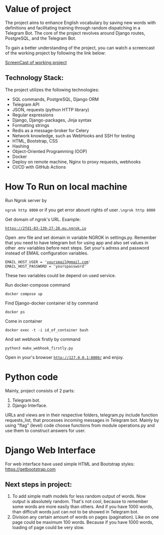 # Value of project

The project aims to enhance English vocabulary by saving new words with definitions and facilitating training through random dispatching in a Telegram Bot. The core of the project revolves around Django routes, PostgreSQL, and the Telegram Bot.

To gain a better understanding of the project, you can watch a screencast of the working project by following the link below:

[ScreenCast of working project](https://www.youtube.com/watch?v=Kjbo7WEAOno)

## Technology Stack: 

The project utilizes the following technologies:

- SQL commands, PostgreSQL, Django ORM
- Telegram API
- JSON, requests (python HTTP library)
- Regular expressions
- Django, Django-packages, Jinja syntax
- Formatting strings
- Redis as a message-broker for Celery
- Network knowledge, such as WebHooks and SSH for testing  
- HTML, Bootstrap, CSS
- Hashing
- Object-Oriented Programming (OOP)
- Docker
- Deploy on remote machine, Nginx to proxy requests, webhooks
- CI/CD with GitHub Actions

# How To Run on local machine

Run Ngrok server by

<code>ngrok http 8000</code> or if you get error abount rights of user<code>.\ngrok http 8000</code>

Get domain of ngrok's URL. Example: 

<code>https://2fd1-83-139-27-28.eu.ngrok.io </code>

Open .env file and set domain in variable NGROK in settings.py. Remember that you need to have telegram bot for using app and also set values in other .env variables before next steps. Set your's adress and password instead of EMAIL configuration variables. 

<code>EMAIL_HOST_USER = 'yoursmail@gmail.com'
EMAIL_HOST_PASSWORD = 'yourspassword'</code>

These two variables could be depend on used service.

Run docker-compose command 

<code>docker compose up</code>

Find Django-docker container id by command 

<code>docker ps</code>

Come in container

<code>docker exec -t -i id_of_container bash</code>

And set webhook firstly by command

<code>python3 make_webhook_firstly.py</code>

Open in your's browser <code>http://127.0.0.1:8000/</code> and enjoy. 

# Python code

Mainly, project consists of 2 parts:

1. Telegram bot.
2. Django Interface. 

URLs and views are in their respective folders, telegram.py include function requests_list, that processes incoming messages in Telegram bot. Mainly by using "flag" (level) code choose functions from module operations.py and use them to construct answers for user. 

# Django Web Interface

For web interface have used simple HTML and Bootstrap styles: https://getbootstrap.com

## Next steps in project: 

1. To add simple math models for less random output of words. Now output is absolutely random. That's not cool, because to remember some words are more easily than others. And if you have 1000 words, than difficult words just can not to be showed in Telegram bot. 
2. Division any certain amount of words on pages (pagination). Like on one page could be maximum 100 words. Because if you have 1000 words, loading of page could be very slow. 
